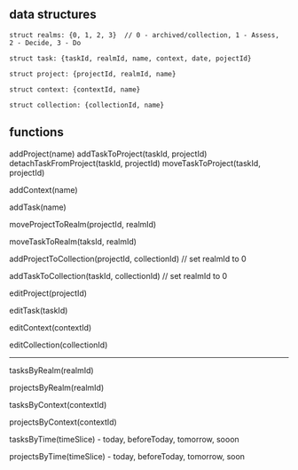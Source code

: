 

## data structures

`struct realms: {0, 1, 2, 3}  // 0 - archived/collection, 1 - Assess,  2 - Decide, 3 - Do`

`struct task: {taskId, realmId, name, context, date, pojectId}`

`struct project: {projectId, realmId, name}`

`struct context: {contextId, name}`

`struct collection: {collectionId, name}`

## functions

addProject(name)
    addTaskToProject(taskId, projectId)
    detachTaskFromProject(taskId, projectId)
    moveTaskToProject(taskId, projectId)

addContext(name)

addTask(name)

moveProjectToRealm(projectId, realmId)

moveTaskToRealm(taksId, realmId)

addProjectToCollection(projectId, collectionId) // set realmId to 0

addTaskToCollection(taskId, collectionId) // set realmId to 0

editProject(projectId)

editTask(taskId)

editContext(contextId)

editCollection(collectionId)

---

tasksByRealm(realmId)

projectsByRealm(realmId)

tasksByContext(contextId)

projectsByContext(contextId)

tasksByTime(timeSlice) - today, beforeToday, tomorrow, sooon

projectsByTime(timeSlice) - today, beforeToday, tomorrow, soon

